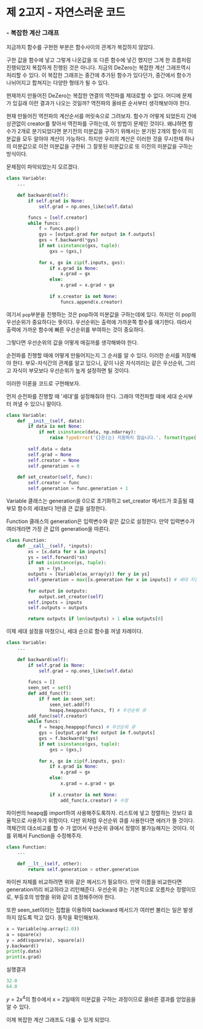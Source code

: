 # 제 2고지 - 자연스러운 코드

### - 복잡한 계산 그래프



지금까지 함수를 구현한 부분은 함수사이의 관계가 복잡하지 않았다.

구한 값을 함수에 넣고 그렇게 나온값을 또 다른 함수에 넣긴 했지만 그게 한 흐름처럼 진행되었지 복잡하게 진행된 것은 아니다. 지금의 DeZero는 복잡한 계산 그래프역시 처리할 수 있다. 이 복잡한 그래프는 중간에 추가된 함수가 있다던가, 중간에서 함수가 나뉘어지고 합쳐지는 다양한 형태가 될 수 있다.

현재까지 만들어진 DeZero는 복잡한 연결의 역전파를 제대로할 수 없다. 어디에 문제가 있길래 이런 결과가 나오는 것일까? 역전파의 올바른 순서부터 생각해보아야 한다.

현재 만들어진 역전파의 계산순서를 머릿속으로 그려보자. 함수가 어떻게 되었든지 간에 상관없이 creator를 찾아서 역전파를 구하는데, 이 방법이 문제인 것이다. 왜냐하면 함수가 2개로 분기되었다면 분기전의 미분값을 구하기 위해서는 분기된 2개의 함수의 미분값을 모두 알아야 계산이 가능하다. 하지만 우리의 계산은 이러한 것을 무시한채 하나의 미분값으로 이전 미분값을 구한뒤 그 잘못된 미분값으로 또 이전의 미분값을 구하는 방식이다.

문제점이 파악되었는지 모르겠다.

```python
class Variable:
    ...
    
    def backward(self):
        if self.grad is None:
            self.grad = np.ones_like(self.data)

        funcs = [self.creator]
        while funcs:
            f = funcs.pop()
            gys = [output.grad for output in f.outputs]
            gxs = f.backward(*gys)
            if not isinstance(gxs, tuple):
                gxs = (gxs,)
            
            for x, gx in zip(f.inputs, gxs):
                if x.grad is None:
                    x.grad = gx
                else:
                    x.grad = x.grad + gx
                
                if x.creator is not None:
                    funcs.append(x.creator)
```

여기서 `pop`부분을 진행하는 것은 pop하여 미분값을 구하는데에 있다. 하지만 이 pop의 우선순위가 중요하다는 뜻이다. 우선순위는 출력에 가까운쪽 함수를 얘기한다. 따라서 출력에 가까운 함수에 빠른 우선순위를 부여하는 것이 중요하다.

그렇다면 우선순위의 값을 어떻게 매길까를 생각해봐야 한다.

순전파를 진행할 때에 어떻게 만들어지는지 그 순서를 알 수 있다. 이러한 순서를 저장해야 한다. 부모-자식간의 관계를 알고 있으니, 같이 나온 자식끼리는 같은 우선순위, 그리고 자식이 부모보다 우선순위가 높게 설정하면 될 것이다.

이러한 이론을 코드로 구현해보자.

먼저 순전파를 진행할 때 '세대'를 설정해줘야 한다. 그래야 역전파할 때에 세대 순서부터 꺼낼 수 있으니 말이다.

```python
class Variable:
    def __init__(self, data):
        if data is not None:
            if not isinstance(data, np.ndarray):
                raise TypeError('{}은(는) 지원하지 않습니다.'. format(type(data)))
        
        self.data = data
        self.grad = None
        self.creator = None
        self.generation = 0
    
    def set_creator(self, func):
        self.creator = func
        self.generation = func.generation + 1
```

Variable 클래스는 generation을 0으로 초기화하고 set_creator 메서드가 호출될 떄 부모 함수의 세대보다 1만큼 큰 값을 설정한다.

Function 클래스의 generation은 입력변수와 같은 값으로 설정한다. 만약 입력변수가 여러개라면 가장 큰 값의 generation을 따른다.

```python
class Function:
    def __call__(self, *inputs):
        xs = [x.data for x in inputs]
        ys = self.forward(*xs)
        if not isinstance(ys, tuple):
            ys = (ys,)
        outputs = [Variable(as_array(y)) for y in ys]
        self.generation = max([x.generation for x in inputs]) # 세대 지정
        
        for output in outputs:
            output.set_creator(self)
        self.inputs = inputs
        self.outputs = outputs        

        return outputs if len(outputs) > 1 else outputs[0]
```

이제 세대 설정을 마쳤으니, 세대 순으로 함수를 꺼낼 차례이다.

```python
class Variable:
    ...
    
    def backward(self):
        if self.grad is None:
            self.grad = np.ones_like(self.data)
        
        funcs = []
        seen_set = set()
        def add_func(f):
            if f not in seen_set:
                seen_set.add(f)
                heapq.heappush(funcs, f) # 우선순위 큐
        add_func(self.creator)
        while funcs:
            f = heapq.heappop(funcs) # 우선순위 큐
            gys = [output.grad for output in f.outputs]
            gxs = f.backward(*gys)
            if not isinstance(gxs, tuple):
                gxs = (gxs,)
            
            for x, gx in zip(f.inputs, gxs):
                if x.grad is None:
                    x.grad = gx
                else:
                    x.grad = x.grad + gx
                
                if x.creator is not None:
                    add_func(x.creator) # 수정
```

파이썬의 heapq를 import하여 사용해주도록하자. 리스트에 넣고 정렬하는 것보다 효율적으로 사용하기 위함이다. 다만 위처럼 우선순위 큐를 사용한다면 에러가 뜰 것이다. 객체간의 대소비교를 할 수 가 없어서 우선순위 큐에서 정렬이 불가능해지는 것이다. 이를 위해서 Function을 수정해주자.

```python
class Function:
	...
    
    def __lt__(self, other):
        return self.generation > other.generation
```

파이썬 자체를 비교하려면 위와 같은 메서드가 필요하다. 만약 이름을 비교한다면 generation끼리 비교하라고 리턴해준다. 우선순위 큐는 기본적으로 오름차순 정렬이므로, 부등호의 방향을 위와 같이 조정해주어야 한다.

또한 seen_set이라는 집합을 이용하여 backward 메서드가 여러번 불리는 일은 발생하지 않도록 막고 있다. 동작을 확인해보자.

```python
x = Variable(np.array(2.0))
a = square(x)
y = add(square(a), square(a))
y.backward()
print(y.data)
print(x.grad)
```

실행결과

```python
32.0
64.0
```

$y  = 2x^4$의 함수에서 x = 2일때의 미분값을 구하는 과정이므로 올바른 결과를 얻었음을 알 수 있다.

이제 복잡한 계산 그래프도 다룰 수 있게 되었다.

